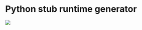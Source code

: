 # Python stub runtime generator
![](ttps://github.com/micheleantonazzi/python-stub-runtime-generator/workflows/build-and-publish/badge.svg?branch=master)

